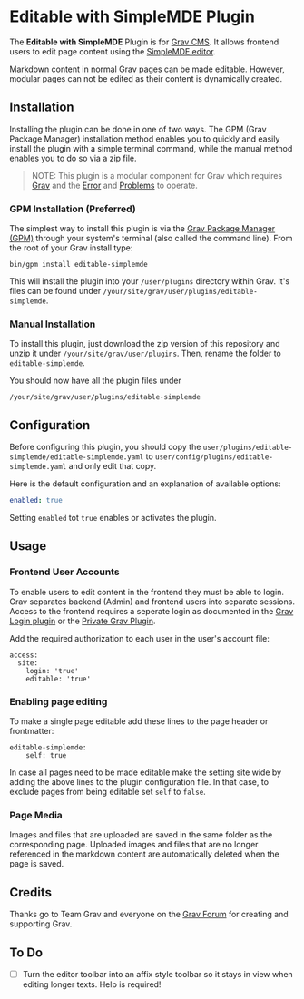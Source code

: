 # Editable with SimpleMDE Plugin

The **Editable with SimpleMDE** Plugin is for [Grav CMS](http://github.com/getgrav/grav). It allows frontend users to edit page content using the [SimpleMDE editor](https://simplemde.com/).

Markdown content in normal Grav pages can be made editable. However, modular pages can not be edited as their content is dynamically created.

## Installation

Installing the plugin can be done in one of two ways. The GPM (Grav Package Manager) installation method enables you to quickly and easily install the plugin with a simple terminal command, while the manual method enables you to do so via a zip file.

> NOTE: This plugin is a modular component for Grav which requires [Grav](http://github.com/getgrav/grav) and the [Error](https://github.com/getgrav/grav-plugin-error) and [Problems](https://github.com/getgrav/grav-plugin-problems) to operate.

### GPM Installation (Preferred)

The simplest way to install this plugin is via the [Grav Package Manager (GPM)](http://learn.getgrav.org/advanced/grav-gpm) through your system's terminal (also called the command line).  From the root of your Grav install type:

    bin/gpm install editable-simplemde

This will install the plugin into your `/user/plugins` directory within Grav. It's files can be found under `/your/site/grav/user/plugins/editable-simplemde`.

### Manual Installation

To install this plugin, just download the zip version of this repository and unzip it under `/your/site/grav/user/plugins`. Then, rename the folder to `editable-simplemde`.

You should now have all the plugin files under

    /your/site/grav/user/plugins/editable-simplemde

## Configuration

Before configuring this plugin, you should copy the `user/plugins/editable-simplemde/editable-simplemde.yaml` to `user/config/plugins/editable-simplemde.yaml` and only edit that copy.

Here is the default configuration and an explanation of available options:

```yaml
enabled: true
```

Setting `enabled` tot `true` enables or activates the plugin.

## Usage


### Frontend User Accounts

To enable users to edit content in the frontend they must be able to login. Grav separates backend (Admin) and frontend users into separate sessions. Access to the frontend requires a seperate login as documented in the [Grav Login plugin](https://github.com/getgrav/grav-plugin-login) or the [Private Grav Plugin](https://github.com/Diyzzuf/grav-plugin-private).

Add the required authorization to each user in the user's account file:

```
access:
  site:
    login: 'true'
    editable: 'true'
```

### Enabling page editing

To make a single page editable add these lines to the page header or frontmatter:

```
editable-simplemde:
    self: true
```

In case all pages need to be made editable make the setting site wide by adding the above lines to the plugin configuration file. In that case, to exclude pages from being editable set `self` to `false`.

### Page Media

Images and files that are uploaded are saved in the same folder as the corresponding page. Uploaded images and files that are no longer referenced in the markdown content are automatically deleted when the page is saved.

## Credits

Thanks go to Team Grav and everyone on the [Grav Forum](https://getgrav.org/forum) for creating and supporting Grav.

## To Do

- [ ] Turn the editor toolbar into an affix style toolbar so it stays in view when editing longer texts. Help is required!

